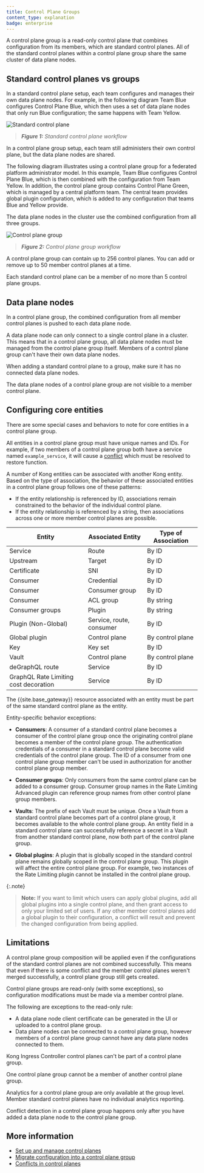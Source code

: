 ```yaml
---
title: Control Plane Groups
content_type: explanation
badge: enterprise
---
```


A control plane group is a read-only control plane that combines configuration from
its members, which are standard control planes. All of the standard control planes within a 
control plane group share the same cluster of data plane nodes. 

## Standard control planes vs groups

In a standard control plane setup, each team configures and manages their own data plane nodes.
For example, in the following diagram Team Blue configures Control Plane Blue, which then uses a set of data plane nodes that only run Blue configuration; the same happens with Team Yellow.

![Standard control plane](/assets/images/docs/konnect/konnect-control-plane.svg)
> _**Figure 1:** Standard control plane workflow_

In a control plane group setup, each team still administers their own control plane, but the data plane nodes are shared. 

The following diagram illustrates using a control plane group for a federated platform administrator model. In this example, Team Blue configures Control Plane Blue, which is then combined with the configuration from Team Yellow. In addition, the control plane group contains Control Plane Green, which is managed by a central platform team. The central team provides global plugin configuration, which is added to any configuration that teams Blue and Yellow provide.

The data plane nodes in the cluster use the combined configuration from all three groups.

![Control plane group](/assets/images/docs/konnect/konnect-control-plane-group.svg)
> _**Figure 2:** Control plane group workflow_

A control plane group can contain up to 256 control planes. 
You can add or remove up to 50 member control planes at a time.

Each standard control plane can be a member of no more than 5 control plane groups.

## Data plane nodes

In a control plane group, the combined configuration from all member control planes is pushed to each data plane node.

A data plane node can only connect to a single control plane in a cluster.
This means that in a control plane group, all data plane nodes must be managed from the control plane group itself. 
Members of a control plane group can't have their own data plane nodes. 

When adding a standard control plane to a group, make sure it has no connected data plane nodes.

The data plane nodes of a control plane group are not visible to a member control plane.

## Configuring core entities

There are some special cases and behaviors to note for core entities in a control plane group.

All entities in a control plane group must have unique names and IDs. 
For example, if two members of a control plane group both have a service named `example_service`, 
it will cause a [conflict](/konnect/gateway-manager/control-plane-groups/conflicts/) which must be resolved to restore function.

A number of Kong entities can be associated with another Kong entity.
Based on the type of association, the behavior of these associated entities in a control plane group follows one of these patterns:
* If the entity relationship is referenced by ID, associations remain constrained to the behavior of the individual control plane.
* If the entity relationship is referenced by a string, then associations across one or more member control planes are possible.

Entity | Associated Entity | Type of Association
-------|-------------------|--------------------
Service | Route | By ID
Upstream | Target | By ID
Certificate | SNI | By ID
Consumer | Credential | By ID
Consumer | Consumer group | By ID
Consumer | ACL group | By string
Consumer groups | Plugin | By string
Plugin (Non-Global) | Service, route, consumer | By ID
Global plugin | Control plane | By control plane
Key | Key set | By ID
Vault | Control plane| By control plane
deGraphQL route | Service | By ID
GraphQL Rate Limiting cost decoration | Service | By ID

The {{site.base_gateway}} resource associated with an entity must be part of the same standard control plane as the entity.

Entity-specific behavior exceptions:
* **Consumers**: A consumer of a standard control plane becomes a consumer of the control plane group once the originating 
control plane becomes a member of the control plane group.
The authentication credentials of a consumer in a standard control plane become valid credentials of the control plane group.
The ID of a consumer from one control plane group member can't be used in authorization for another control plane group member.

* **Consumer groups**: Only consumers from the same control plane can be added to a consumer group.
Consumer group names in the Rate Limiting Advanced plugin can reference group names from other control plane group members.

* **Vaults**: The prefix of each Vault must be unique.
Once a Vault from a standard control plane becomes part of a control plane group, it becomes available to the whole control plane group.
An entity field in a standard control plane can successfully reference a secret in a Vault from another standard control plane, now both part of the control plane group.

* **Global plugins**: A plugin that is globally scoped in the standard control plane remains globally scoped in the control plane group. 
This plugin will affect the entire control plane group.
For example, two instances of the Rate Limiting plugin cannot be installed in the control plane group.

{:.note}
> **Note:** If you want to limit which users can apply global plugins, add all global plugins into a single control plane, and then grant access to only your limited set of users. If any other member control planes add a global plugin to their configuration, a conflict will result and prevent the changed configuration from being applied.

## Limitations

A control plane group composition will be applied even if the configurations of the standard control planes are not combined successfully. 
This means that even if there is some conflict and the member control planes weren't merged successfully, a control plane group still gets created.

Control plane groups are read-only (with some exceptions), so configuration modifications must be made via a member control plane. 

The following are exceptions to the read-only rule:
* A data plane node client certificate can be generated in the UI or uploaded to a control plane group.
* Data plane nodes can be connected to a control plane group, however members of a control plane group cannot have any data plane nodes connected to them.

Kong Ingress Controller control planes can't be part of a control plane group.

One control plane group cannot be a member of another control plane group. 

Analytics for a control plane group are only available at the group level. 
Member standard control planes have no individual analytics reporting.

Conflict detection in a control plane group happens only after you have added a data plane node to the control plane group.
## More information
* [Set up and manage control planes](/konnect/gateway-manager/control-plane-groups/how-to/)
* [Migrate configuration into a control plane group](/konnect/gateway-manager/control-plane-groups/migrate/)
* [Conflicts in control planes](/konnect/gateway-manager/control-plane-groups/conflicts/)